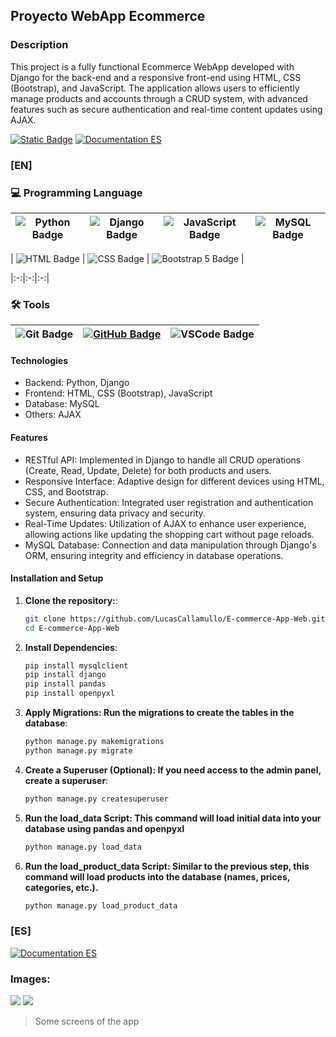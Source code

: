 ## Proyecto WebApp Ecommerce

### Description
This project is a fully functional Ecommerce WebApp developed with Django for the back-end and a responsive front-end using HTML, CSS (Bootstrap), and JavaScript. The application allows users to efficiently manage products and accounts through a CRUD system, with advanced features such as secure authentication and real-time content updates using AJAX.

[![Static Badge](https://img.shields.io/badge/Documentation-EN-blue)](https://github.com/LucasCallamullo/E-commerce-App-Web/blob/main/README.md) [![Documentation ES](https://img.shields.io/badge/Documentation-ES-green)](https://github.com/LucasCallamullo/E-commerce-App-Web/blob/main/README-ES.md)

### [EN]

### 💻 Programming Language
| ![Python Badge](https://img.shields.io/badge/python-%2314354C.svg?style=for-the-badge&logo=python&logoColor=white) | ![Django Badge](https://img.shields.io/badge/Django-092E20?style=for-the-badge&logo=django&logoColor=green) | ![JavaScript Badge](https://img.shields.io/badge/JavaScript-323330?style=for-the-badge&logo=javascript&logoColor=F7DF1E) | ![MySQL Badge](https://img.shields.io/badge/MySQL-005C84?style=for-the-badge&logo=mysql&logoColor=white) |
|:-:|:-:|:-:|:-:|

| ![HTML Badge](https://img.shields.io/badge/HTML5-E34F26?style=for-the-badge&logo=html5&logoColor=white) | ![CSS Badge](https://img.shields.io/badge/CSS3-1572B6?style=for-the-badge&logo=css3&logoColor=white) | ![Bootstrap 5 Badge](https://img.shields.io/badge/Bootstrap-563D7C?style=for-the-badge&logo=bootstrap&logoColor=white) |

|:-:|:-:|:-:|




### 🛠️ Tools 
| ![Git Badge](https://img.shields.io/badge/git%20-%23F05033.svg?&style=for-the-badge&logo=git&logoColor=white) | [![GitHub Badge](https://img.shields.io/badge/github%20-%23121011.svg?&style=for-the-badge&logo=github&logoColor=white)](https://github.com/LucasCallamullo) | ![VSCode Badge](https://img.shields.io/badge/VSCode-0078D4?style=for-the-badge&logo=visual%20studio%20code&logoColor=white) |
|:-:|:-:|:-:|




#### Technologies
* Backend: Python, Django
* Frontend: HTML, CSS (Bootstrap), JavaScript
* Database: MySQL
* Others: AJAX

#### Features
* RESTful API: Implemented in Django to handle all CRUD operations (Create, Read, Update, Delete) for both products and users.
* Responsive Interface: Adaptive design for different devices using HTML, CSS, and Bootstrap.
* Secure Authentication: Integrated user registration and authentication system, ensuring data privacy and security.
* Real-Time Updates: Utilization of AJAX to enhance user experience, allowing actions like updating the shopping cart without page reloads.
* MySQL Database: Connection and data manipulation through Django's ORM, ensuring integrity and efficiency in database operations.

#### Installation and Setup
1. **Clone the repository:**:
   ```bash
   git clone https://github.com/LucasCallamullo/E-commerce-App-Web.git
   cd E-commerce-App-Web

2. **Install Dependencies**:
   ```bash
   pip install mysqlclient
   pip install django
   pip install pandas
   pip install openpyxl

3. **Apply Migrations: Run the migrations to create the tables in the database**:
   ```bash
   python manage.py makemigrations
   python manage.py migrate

4. **Create a Superuser (Optional): If you need access to the admin panel, create a superuser**:
   ```bash
   python manage.py createsuperuser

5. **Run the load_data Script: This command will load initial data into your database using pandas and openpyxl**
   ```bash
   python manage.py load_data
6. **Run the load_product_data Script: Similar to the previous step, this command will load products into the database (names, prices, categories, etc.).**
   ```bash
   python manage.py load_product_data

### [ES]
[![Documentation ES](https://img.shields.io/badge/Documentation-ES-green)](https://github.com/LucasCallamullo/E-commerce-App-Web/blob/main/README-ES.md)




### Images:
![](https://i.pinimg.com/736x/73/5b/6e/735b6ebb2cf852e28472a2efcc378e9e.jpg)
![](https://i.pinimg.com/736x/e1/1b/8a/e11b8a41f2f803cb0bcbcc735b4fcbbf.jpg)

> Some screens of the app
